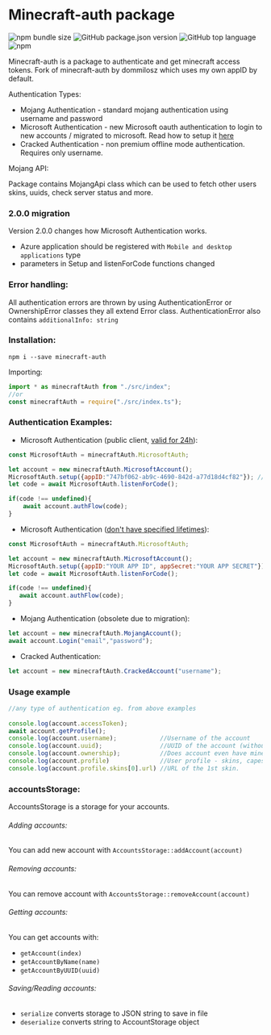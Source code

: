 # Minecraft-auth package
![npm bundle size](https://img.shields.io/bundlephobia/min/onelnchr-mc-auth?label=npm%20size)
![GitHub package.json version](https://img.shields.io/github/package-json/v/dommilosz/onelnchr-mc-auth)
![GitHub top language](https://img.shields.io/github/languages/top/dommilosz/onelnchr-mc-auth)
![npm](https://img.shields.io/npm/dt/onelnchr-mc-auth)

Minecraft-auth is a package to authenticate and get minecraft access tokens.
Fork of minecraft-auth by dommilosz which uses my own appID by default.

Authentication Types:
* Mojang Authentication - standard mojang authentication using username and password
* Microsoft Authentication - new Microsoft oauth authentication to login to new accounts / migrated to microsoft.
Read how to setup it [here](https://github.com/dommilosz/minecraft-auth/wiki/How-to-setup-Microsoft-Auth) 
* Cracked Authentication - non premium offline mode authentication. Requires only username.

Mojang API:

Package contains MojangApi class which can be used to fetch other users skins, uuids, check server status and more.

### 2.0.0 migration
Version 2.0.0 changes how Microsoft Authentication works. 
* Azure application should be registered with `Mobile and desktop applications` type
* parameters in Setup and listenForCode functions changed

### Error handling:
All authentication errors are thrown by using AuthenticationError or OwnershipError classes they all extend Error class.
AuthenticationError also contains `additionalInfo: string`

### Installation:
```shell
npm i --save minecraft-auth
```
Importing:
```javascript
import * as minecraftAuth from "./src/index";
//or
const minecraftAuth = require("./src/index.ts");
```

### Authentication Examples: 

 * Microsoft Authentication (public client, [valid for 24h](https://learn.microsoft.com/en-us/azure/active-directory/develop/v2-oauth2-auth-code-flow#refresh-the-access-token)): 
```javascript
const MicrosoftAuth = minecraftAuth.MicrosoftAuth;

let account = new minecraftAuth.MicrosoftAccount();
MicrosoftAuth.setup({appID:"747bf062-ab9c-4690-842d-a77d18d4cf82"}); //https://github.com/dommilosz/minecraft-auth/wiki/How-to-setup-Microsoft-Auth
let code = await MicrosoftAuth.listenForCode();

if(code !== undefined){
    await account.authFlow(code);
}
 ```

* Microsoft Authentication ([don't have specified lifetimes](https://learn.microsoft.com/en-us/azure/active-directory/develop/v2-oauth2-auth-code-flow#refresh-the-access-token)):
 ```javascript
const MicrosoftAuth = minecraftAuth.MicrosoftAuth;

let account = new minecraftAuth.MicrosoftAccount();
MicrosoftAuth.setup({appID:"YOUR APP ID", appSecret:"YOUR APP SECRET"}); //https://github.com/dommilosz/minecraft-auth/wiki/How-to-setup-Microsoft-Auth
let code = await MicrosoftAuth.listenForCode();

if(code !== undefined){
    await account.authFlow(code);
}
 ```

* Mojang Authentication (obsolete due to migration):
```javascript
let account = new minecraftAuth.MojangAccount();
await account.Login("email","password");
```


* Cracked Authentication:
```javascript
let account = new minecraftAuth.CrackedAccount("username");
```

### Usage example
```javascript
//any type of authentication eg. from above examples
        
console.log(account.accessToken);
await account.getProfile();
console.log(account.username);            //Username of the account
console.log(account.uuid);                //UUID of the account (without dashes)
console.log(account.ownership);           //Does account even have minecraft
console.log(account.profile)              //User profile - skins, capes, uuid, username
console.log(account.profile.skins[0].url) //URL of the 1st skin.
```

### accountsStorage:
AccountsStorage is a storage for your accounts. 
###### Adding accounts:
You can add new account with `AccountsStorage::addAccount(account)`
###### Removing accounts:
You can remove account with `AccountsStorage::removeAccount(account)`

###### Getting accounts:
You can get accounts with:
* `getAccount(index)`
* `getAccountByName(name)`
* `getAccountByUUID(uuid)`
###### Saving/Reading accounts:
* `serialize` converts storage to JSON string to save in file
* `deserialize` converts string to AccountStorage object
